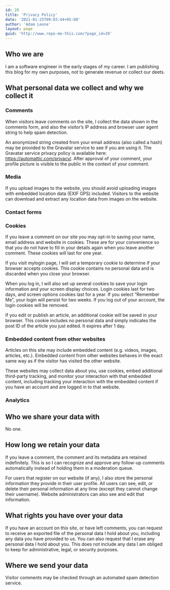 ```yaml
---
id: 28
title: 'Privacy Policy'
date: '2021-01-25T09:03:44+05:00'
author: 'Adam Leone'
layout: page
guid: 'http://www.repo-me-this.com/?page_id=28'
---
```


## Who we are

I am a software engineer in the early stages of my career. I am publishing this blog for my own purposes, not to generate revenue or collect our deets.

## What personal data we collect and why we collect it

### Comments

When visitors leave comments on the site, I collect the data shown in the comments form, and also the visitor’s IP address and browser user agent string to help spam detection.

An anonymized string created from your email address (also called a hash) may be provided to the Gravatar service to see if you are using it. The Gravatar service privacy policy is available here: https://automattic.com/privacy/. After approval of your comment, your profile picture is visible to the public in the context of your comment.

### Media

If you upload images to the website, you should avoid uploading images with embedded location data (EXIF GPS) included. Visitors to the website can download and extract any location data from images on the website.

### Contact forms

### Cookies

If you leave a comment on our site you may opt-in to saving your name, email address and website in cookies. These are for your convenience so that you do not have to fill in your details again when you leave another comment. These cookies will last for one year.

If you visit mylogin page, I will set a temporary cookie to determine if your browser accepts cookies. This cookie contains no personal data and is discarded when you close your browser.

When you log in, I will also set up several cookies to save your login information and your screen display choices. Login cookies last for two days, and screen options cookies last for a year. If you select “Remember Me”, your login will persist for two weeks. If you log out of your account, the login cookies will be removed.

If you edit or publish an article, an additional cookie will be saved in your browser. This cookie includes no personal data and simply indicates the post ID of the article you just edited. It expires after 1 day.

### Embedded content from other websites

Articles on this site may include embedded content (e.g. videos, images, articles, etc.). Embedded content from other websites behaves in the exact same way as if the visitor has visited the other website.

These websites may collect data about you, use cookies, embed additional third-party tracking, and monitor your interaction with that embedded content, including tracking your interaction with the embedded content if you have an account and are logged in to that website.

### Analytics

## Who we share your data with

No one.

## How long we retain your data

If you leave a comment, the comment and its metadata are retained indefinitely. This is so I can recognize and approve any follow-up comments automatically instead of holding them in a moderation queue.

For users that register on our website (if any), I also store the personal information they provide in their user profile. All users can see, edit, or delete their personal information at any time (except they cannot change their username). Website administrators can also see and edit that information.

## What rights you have over your data

If you have an account on this site, or have left comments, you can request to receive an exported file of the personal data I hold about you, including any data you have provided to us. You can also request that I erase any personal data I hold about you. This does not include any data I am obliged to keep for administrative, legal, or security purposes.

## Where we send your data

Visitor comments may be checked through an automated spam detection service.